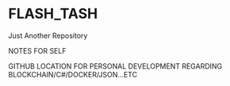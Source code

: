 # FLASH_TASH
Just Another Repository

NOTES FOR SELF

GITHUB LOCATION FOR PERSONAL DEVELOPMENT REGARDING BLOCKCHAIN/C#/DOCKER/JSON...ETC 
